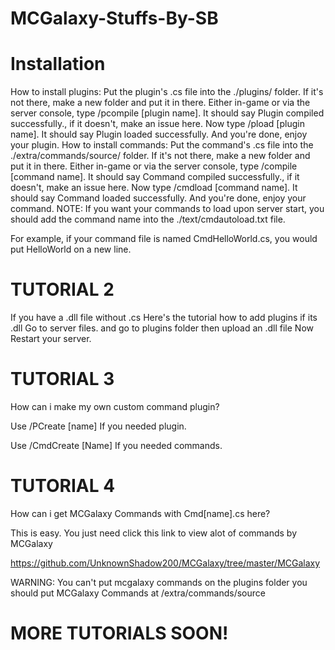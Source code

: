 # MCGalaxy-Stuffs-By-SB

# Installation
How to install plugins:
Put the plugin's .cs file into the ./plugins/ folder. If it's not there, make a new folder and put it in there.
Either in-game or via the server console, type /pcompile [plugin name]. It should say Plugin compiled successfully., if it doesn't, make an issue here.
Now type /pload [plugin name]. It should say Plugin loaded successfully.
And you're done, enjoy your plugin.
How to install commands:
Put the command's .cs file into the ./extra/commands/source/ folder. If it's not there, make a new folder and put it in there.
Either in-game or via the server console, type /compile [command name]. It should say Command compiled successfully., if it doesn't, make an issue here.
Now type /cmdload [command name]. It should say Command loaded successfully.
And you're done, enjoy your command.
NOTE: If you want your commands to load upon server start, you should add the command name into the ./text/cmdautoload.txt file.

For example, if your command file is named CmdHelloWorld.cs, you would put HelloWorld on a new line.




#                   TUTORIAL 2




 If you have a .dll file without .cs Here's the tutorial how to add plugins if its .dll Go to server files. and go to plugins folder then upload an .dll file Now 
Restart your server.


#                   TUTORIAL 3

 How can i make my own custom command plugin?

Use /PCreate [name] If you needed plugin.

Use /CmdCreate [Name] If you needed commands.


#                     TUTORIAL 4

   
  How can i get MCGalaxy Commands with Cmd[name].cs here?


  This is easy. You just need click this link to view alot of commands by MCGalaxy

 https://github.com/UnknownShadow200/MCGalaxy/tree/master/MCGalaxy

 WARNING: You can't put mcgalaxy commands on the plugins folder you should put MCGalaxy Commands at /extra/commands/source


#                 MORE TUTORIALS SOON! 

